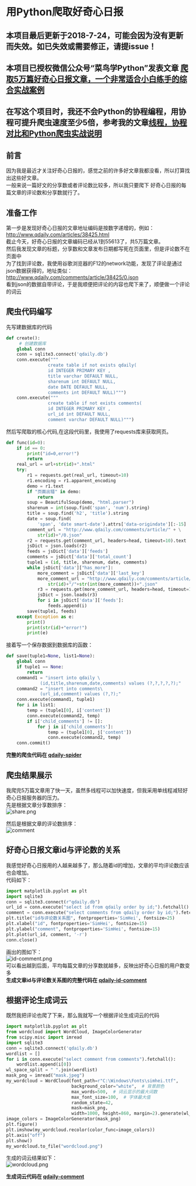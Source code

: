 # 用Python爬取好奇心日报
## 本项目最后更新于2018-7-24，可能会因为没有更新而失效。如已失效或需要修正，请提issue！
## 本项目已授权微信公众号“菜鸟学Python”发表文章 [爬取5万篇好奇心日报文章，一个非常适合小白练手的综合实战案例](https://mp.weixin.qq.com/s/3cTkZP2tcA55p4pHNKtzjQ)  
## 在写这个项目时，我还不会Python的协程编程，用协程可提升爬虫速度至少5倍，参考我的文章[线程，协程对比和Python爬虫实战说明](https://github.com/zhang0peter/python-coroutine)

## 前言

因为我是最近才关注好奇心日报的，感觉之前的许多好文章我都没看，所以打算找出这些好文章。  
一般来说一篇好文的分享数或者评论数比较多，所以我只要爬下
好奇心日报的每篇文章的评论数和分享数就行了。

## 准备工作

第一步是发现好奇心日报的文章地址编码是按数字递增的，例如：
http://www.qdaily.com/articles/38425.html  
截止今天，好奇心日报的文章编码已经从1到55613了，共5万篇文章。  
然后我发现文章的标题，分享数和文章发布日期都写死在页面里，但是评论数不在页面中   
为了找到评论数，我使用谷歌浏览器的F12的network功能，发现了评论是通过json数据获得的，地址类似：
http://www.qdaily.com/comments/article/38425/0.json     
看到json的数据自带评论，于是我顺便把评论的内容也爬下来了，顺便做一个评论的词云    

## 爬虫代码编写
先写建数据库的代码   
```python
def create():
     # 创建数据库
    global conn
    conn = sqlite3.connect('qdaily.db')
    conn.execute("""
                create table if not exists qdaily(
                id INTEGER PRIMARY KEY ,
                title varchar DEFAULT NULL,
                sharenum int DEFAULT NULL,
                date DATE DEFAULT NULL,
                comments int DEFAULT NULL)""")
    conn.execute("""
                create table if not exists comments(
                id INTEGER PRIMARY KEY ,
                url_id int DEFAULT NULL,
                comment varchar DEFAULT NULL)""")
```
然后写爬取的核心代码,在这段代码里，我使用了requests库来获取网页。         
```python
def func(id=0):
    if id == 0:
        print("id=0,error!")
        return
    real_url = url+str(id)+".html"
    try:
        r1 = requests.get(real_url, timeout=10)
        r1.encoding = r1.apparent_encoding
        demo = r1.text
        if "页面出错" in demo:
            return
        soup = BeautifulSoup(demo, "html.parser")
        sharenum = int(soup.find('span', 'num').string)
        title = soup.find('h2', 'title').string
        date = soup.find(
            'span', 'date smart-date').attrs['data-origindate'][:-15]
        comment_url = "http://www.qdaily.com/comments/article/" + \
            str(id)+"/0.json"
        r2 = requests.get(comment_url, headers=head, timeout=10).text
        jsDict = json.loads(r2)
        feeds = jsDict['data']['feeds']
        comments = jsDict['data']['total_count']
        tuple1 = (id, title, sharenum, date, comments)
        while jsDict['data']["has_more"]:
            more_comment = jsDict['data']['last_key']
            more_comment_url = "http://www.qdaily.com/comments/article/" + \
                str(id)+"/"+str(int(more_comment))+".json"
            r3 = requests.get(more_comment_url, headers=head, timeout=10).text
            jsDict = json.loads(r3)
            for i in jsDict['data']['feeds']:
                feeds.append(i)
        save(tuple1, feeds)
    except Exception as e:
        print()
        print(str(id)+"error!")
        print(e)
```
接着写一个保存数据到数据库的函数：
```python
def save(tuple1=None, list1=None):
    global conn
    if tuple1 == None:
        return
    command1 = "insert into qdaily \
             (id,title,sharenum,date,comments) values (?,?,?,?,?);"
    command2 = "insert into comments\
             (url_id,comment) values (?,?);"
    conn.execute(command1, tuple1)
    for i in list1:
        temp = (tuple1[0], i['content'])
        conn.execute(command2, temp)
        if i['child_comments'] != []:
            for j in i['child_comments']:
                temp = (tuple1[0], j['content'])
                conn.execute(command2, temp)
    conn.commit()
```
**完整的爬虫代码在 [qdaily-spider](https://github.com/zhang0peter/qdaily-spider/blob/master/qdaily-spider.py)**    

## 爬虫结果展示
我爬完5万篇文章用了快一天，虽然多线程可以加快速度，但我采用单线程减轻好奇心日报服务器的压力。  
先是根据文章分享数排序：     
![share.png](share.png)     

然后是根据文章的评论数排序：  
![comment](comment.png)  

## 好奇心日报文章id与评论数的关系
我感觉好奇心日报用的人越来越多了，那么随着id的增加，文章的平均评论数应该也会增加。  
代码如下：
```python
import matplotlib.pyplot as plt
import sqlite3
conn = sqlite3.connect(r"qdaily.db")
url_id = conn.execute("select id from qdaily order by id;").fetchall()
comment = conn.execute("select comments from qdaily order by id;").fetchall()
plt.title("id与评论数关系图", fontproperties='SimHei', fontsize=25)
plt.xlabel("id", fontproperties='SimHei', fontsize=15)
plt.ylabel("comment", fontproperties='SimHei', fontsize=15)
plt.plot(url_id, comment, '-r')
conn.close()
```
画出的图如下：  
![id-comment.png](id-comment.png)    
可以看出越到后面，平均每篇文章的分享数就越多，反映出好奇心日报的用户数变多  
**生成文章id与评论数关系图的完整代码在 [qdaily-id-comment](https://github.com/zhang0peter/qdaily-spider/blob/master/qdaily-comment.py)**    

## 根据评论生成词云
既然我把评论也爬了下来，那么我就写一个根据评论生成词云的代码  
```python
import matplotlib.pyplot as plt
from wordcloud import WordCloud, ImageColorGenerator
from scipy.misc import imread
import sqlite3
conn = sqlite3.connect('qdaily.db')
wordlist = []
for i in conn.execute("select comment from comments").fetchall():
    wordlist.append(i[0])
wl_space_split = " ".join(wordlist)
mask_png = imread("mask.jpeg")
my_wordcloud = WordCloud(font_path=r"C:\Windows\Fonts\simhei.ttf",
                         background_color="white",  # 背景颜色
                         max_words=500,  # 词云显示的最大词数
                         max_font_size=100,  # 字体最大值
                         random_state=42,
                         mask=mask_png,
                         width=1000, height=860, margin=2).generate(wl_space_split)
image_colors = ImageColorGenerator(mask_png)
plt.figure()
plt.imshow(my_wordcloud.recolor(color_func=image_colors))
plt.axis("off")
plt.show()
my_wordcloud.to_file("wordcloud.png")
```
生成的词云结果如下：  
![wordcloud.png](wordcloud.png)    
    

**生成词云代码在 [qdaily-comment](https://github.com/zhang0peter/qdaily-spider/blob/master/qdaily-comment.py)**    


